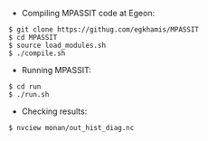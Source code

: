 - Compiling MPASSIT code at Egeon:

``` 
$ git clone https://githug.com/egkhamis/MPASSIT
$ cd MPASSIT
$ source load_modules.sh
$ ./compile.sh
``` 

- Running MPASSIT:
```
$ cd run
$ ./run.sh
``` 

- Checking results:
```
$ nvciew monan/out_hist_diag.nc
``` 


